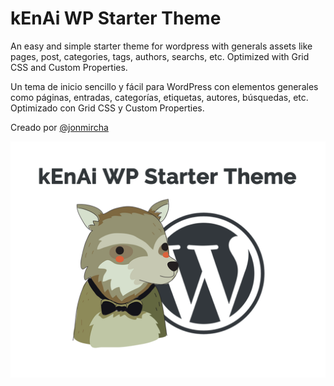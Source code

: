 # kEnAi WP Starter Theme

An easy and simple starter theme for wordpress with generals assets like pages, post, categories, tags, authors, searchs, etc. Optimized with Grid CSS and Custom Properties.

Un tema de inicio sencillo y fácil para WordPress con elementos generales como páginas, entradas, categorías, etiquetas, autores, búsquedas, etc. Optimizado con Grid CSS y Custom Properties.

Creado por [@jonmircha](https://jonmircha.com)

![kEnAi WP Starter Theme](./screenshot.png)
